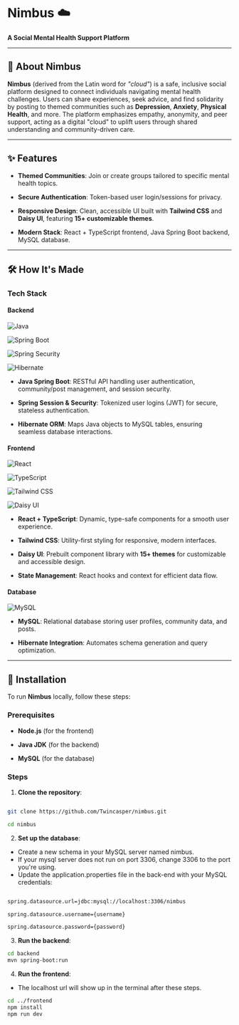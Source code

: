 # Nimbus ☁️

  

**A Social Mental Health Support Platform**

  

---

  

## 🌟 About Nimbus

**Nimbus** (derived from the Latin word for *"cloud"*) is a safe, inclusive social platform designed to connect individuals navigating mental health challenges. Users can share experiences, seek advice, and find solidarity by posting to themed communities such as **Depression**, **Anxiety**, **Physical Health**, and more. The platform emphasizes empathy, anonymity, and peer support, acting as a digital "cloud" to uplift users through shared understanding and community-driven care.

  

---

  

## ✨ Features

- **Themed Communities**: Join or create groups tailored to specific mental health topics.

- **Secure Authentication**: Token-based user login/sessions for privacy.

- **Responsive Design**: Clean, accessible UI built with **Tailwind CSS** and **Daisy UI**, featuring **15+ customizable themes**.

- **Modern Stack**: React + TypeScript frontend, Java Spring Boot backend, MySQL database.

  

---

  

## 🛠️ How It's Made

  

### **Tech Stack**

  

#### Backend

![Java](https://img.shields.io/badge/Java-ED8B00?style=for-the-badge&logo=openjdk&logoColor=white)

![Spring Boot](https://img.shields.io/badge/Spring_Boot-6DB33F?style=for-the-badge&logo=spring&logoColor=white)

![Spring Security](https://img.shields.io/badge/Spring_Security-6DB33F?style=for-the-badge&logo=spring-security&logoColor=white)

![Hibernate](https://img.shields.io/badge/Hibernate-59666C?style=for-the-badge&logo=hibernate&logoColor=white)

  

- **Java Spring Boot**: RESTful API handling user authentication, community/post management, and session security.

- **Spring Session & Security**: Tokenized user logins (JWT) for secure, stateless authentication.

- **Hibernate ORM**: Maps Java objects to MySQL tables, ensuring seamless database interactions.

  

#### Frontend

![React](https://img.shields.io/badge/React-20232A?style=for-the-badge&logo=react&logoColor=61DAFB)

![TypeScript](https://img.shields.io/badge/TypeScript-007ACC?style=for-the-badge&logo=typescript&logoColor=white)

![Tailwind CSS](https://img.shields.io/badge/Tailwind_CSS-38B2AC?style=for-the-badge&logo=tailwind-css&logoColor=white)

![Daisy UI](https://img.shields.io/badge/Daisy_UI-5A0EF8?style=for-the-badge&logo=daisyui&logoColor=white)

  

- **React + TypeScript**: Dynamic, type-safe components for a smooth user experience.

- **Tailwind CSS**: Utility-first styling for responsive, modern interfaces.

- **Daisy UI**: Prebuilt component library with **15+ themes** for customizable and accessible design.

- **State Management**: React hooks and context for efficient data flow.

  

#### Database

![MySQL](https://img.shields.io/badge/MySQL-4479A1?style=for-the-badge&logo=mysql&logoColor=white)

  

- **MySQL**: Relational database storing user profiles, community data, and posts.

- **Hibernate Integration**: Automates schema generation and query optimization.

  

---

  

## 🚀 Installation

  

To run **Nimbus** locally, follow these steps:

  

### Prerequisites

- **Node.js** (for the frontend)

- **Java JDK** (for the backend)

- **MySQL** (for the database)

  

### Steps

1. **Clone the repository**:

```bash

git clone https://github.com/Twincasper/nimbus.git

cd nimbus
```

2. **Set up the database**:

- Create a new schema in your MySQL server named nimbus.
- If your mysql server does not run on port 3306, change 3306 to the port you're using. 
- Update the application.properties file in the back-end with your MySQL credentials:

```bash

spring.datasource.url=jdbc:mysql://localhost:3306/nimbus

spring.datasource.username={username}

spring.datasource.password={password}
```

3. **Run the backend**:

```bash
cd backend
mvn spring-boot:run
```
4. **Run the frontend**:
- The localhost url will show up in the terminal after these steps.

```bash
cd ../frontend
npm install
npm run dev
```

